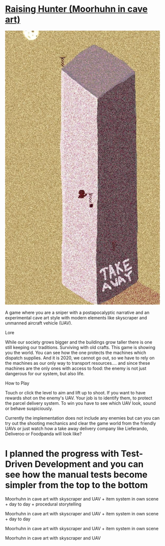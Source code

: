 # [Raising Hunter (Moorhuhn in cave art)](https://ismo.itch.io/raisinghunter)

![Screenshot](screenshot.jpg)

A game where you are a sniper with a postapocalyptic narrative and an experimental cave art style with modern elements like skyscraper and unmanned aircraft vehicle (UAV).

Lore

While our society grows bigger and the buildings grow taller there is one still keeping our traditions. Surviving with old crafts. This game is showing you the world. You can see how the one protects the machines which dispatch supplies. And it is 2020, we cannot go out, so we have to rely on the machines as our only way to transport resources.... and since these machines are the only ones with access to food: the enemy is not just dangerous for our system, but also life.

How to Play

Touch or click the level to aim and lift up to shoot. If you want to have rewards shot on the enemy's UAV. Your job is to identify them, to protect the parcel delivery system. To win you have to see which UAV look, sound or behave suspiciously.

Currently the implementation does not include any enemies but can you can try out the shooting mechanics and clear the game world from the friendly UAVs or just watch how a take away delivery company like Lieferando, Deliveroo or Foodpanda will look like? 

# I planned the progress with Test-Driven Development and you can see how the manual tests become simpler from the top to the bottom 

Moorhuhn in cave art with skyscraper and UAV + item system in own scene + day to day + procedural storytelling

Moorhuhn in cave art with skyscraper and UAV + item system in own scene + day to day

Moorhuhn in cave art with skyscraper and UAV + item system in own scene

Moorhuhn in cave art with skyscraper and UAV